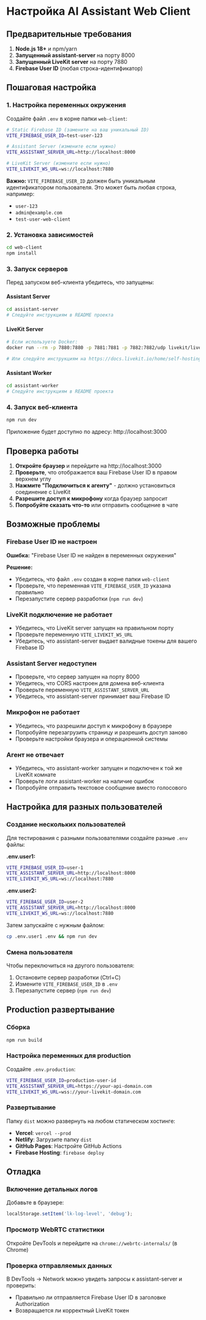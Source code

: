 # Настройка AI Assistant Web Client

## Предварительные требования

1. **Node.js 18+** и npm/yarn
2. **Запущенный assistant-server** на порту 8000
3. **Запущенный LiveKit server** на порту 7880
4. **Firebase User ID** (любая строка-идентификатор)

## Пошаговая настройка

### 1. Настройка переменных окружения

Создайте файл `.env` в корне папки `web-client`:

```bash
# Static Firebase ID (замените на ваш уникальный ID)
VITE_FIREBASE_USER_ID=test-user-123

# Assistant Server (измените если нужно)
VITE_ASSISTANT_SERVER_URL=http://localhost:8000

# LiveKit Server (измените если нужно)
VITE_LIVEKIT_WS_URL=ws://localhost:7880
```

**Важно:** `VITE_FIREBASE_USER_ID` должен быть уникальным идентификатором пользователя. Это может быть любая строка, например:
- `user-123`
- `admin@example.com`
- `test-user-web-client`

### 2. Установка зависимостей

```bash
cd web-client
npm install
```

### 3. Запуск серверов

Перед запуском веб-клиента убедитесь, что запущены:

#### Assistant Server
```bash
cd assistant-server
# Следуйте инструкциям в README проекта
```

#### LiveKit Server
```bash
# Если используете Docker:
docker run --rm -p 7880:7880 -p 7881:7881 -p 7882:7882/udp livekit/livekit-server

# Или следуйте инструкциям на https://docs.livekit.io/home/self-hosting/local/
```

#### Assistant Worker
```bash
cd assistant-worker
# Следуйте инструкциям в README проекта
```

### 4. Запуск веб-клиента

```bash
npm run dev
```

Приложение будет доступно по адресу: http://localhost:3000

## Проверка работы

1. **Откройте браузер** и перейдите на http://localhost:3000
2. **Проверьте**, что отображается ваш Firebase User ID в правом верхнем углу
3. **Нажмите "Подключиться к агенту"** - должно установиться соединение с LiveKit
4. **Разрешите доступ к микрофону** когда браузер запросит
5. **Попробуйте сказать что-то** или отправить сообщение в чате

## Возможные проблемы

### Firebase User ID не настроен

**Ошибка:** "Firebase User ID не найден в переменных окружения"

**Решение:**
- Убедитесь, что файл `.env` создан в корне папки `web-client`
- Проверьте, что переменная `VITE_FIREBASE_USER_ID` указана правильно
- Перезапустите сервер разработки (`npm run dev`)

### LiveKit подключение не работает

- Убедитесь, что LiveKit server запущен на правильном порту
- Проверьте переменную `VITE_LIVEKIT_WS_URL`
- Убедитесь, что assistant-server выдает валидные токены для вашего Firebase ID

### Assistant Server недоступен

- Проверьте, что сервер запущен на порту 8000
- Убедитесь, что CORS настроен для домена веб-клиента
- Проверьте переменную `VITE_ASSISTANT_SERVER_URL`
- Убедитесь, что assistant-server принимает ваш Firebase ID

### Микрофон не работает

- Убедитесь, что разрешили доступ к микрофону в браузере
- Попробуйте перезагрузить страницу и разрешить доступ заново
- Проверьте настройки браузера и операционной системы

### Агент не отвечает

- Убедитесь, что assistant-worker запущен и подключен к той же LiveKit комнате
- Проверьте логи assistant-worker на наличие ошибок
- Попробуйте отправить текстовое сообщение вместо голосового

## Настройка для разных пользователей

### Создание нескольких пользователей

Для тестирования с разными пользователями создайте разные `.env` файлы:

**.env.user1:**
```bash
VITE_FIREBASE_USER_ID=user-1
VITE_ASSISTANT_SERVER_URL=http://localhost:8000
VITE_LIVEKIT_WS_URL=ws://localhost:7880
```

**.env.user2:**
```bash
VITE_FIREBASE_USER_ID=user-2
VITE_ASSISTANT_SERVER_URL=http://localhost:8000
VITE_LIVEKIT_WS_URL=ws://localhost:7880
```

Затем запускайте с нужным файлом:
```bash
cp .env.user1 .env && npm run dev
```

### Смена пользователя

Чтобы переключиться на другого пользователя:
1. Остановите сервер разработки (Ctrl+C)
2. Измените `VITE_FIREBASE_USER_ID` в `.env`
3. Перезапустите сервер (`npm run dev`)

## Production развертывание

### Сборка

```bash
npm run build
```

### Настройка переменных для production

Создайте `.env.production`:

```bash
VITE_FIREBASE_USER_ID=production-user-id
VITE_ASSISTANT_SERVER_URL=https://your-api-domain.com
VITE_LIVEKIT_WS_URL=wss://your-livekit-domain.com
```

### Развертывание

Папку `dist` можно развернуть на любом статическом хостинге:

- **Vercel**: `vercel --prod`
- **Netlify**: Загрузите папку `dist`
- **GitHub Pages**: Настройте GitHub Actions
- **Firebase Hosting**: `firebase deploy`

## Отладка

### Включение детальных логов

Добавьте в браузере:

```javascript
localStorage.setItem('lk-log-level', 'debug');
```

### Просмотр WebRTC статистики

Откройте DevTools и перейдите на `chrome://webrtc-internals/` (в Chrome)

### Проверка отправляемых данных

В DevTools -> Network можно увидеть запросы к assistant-server и проверить:
- Правильно ли отправляется Firebase User ID в заголовке Authorization
- Возвращается ли корректный LiveKit токен 